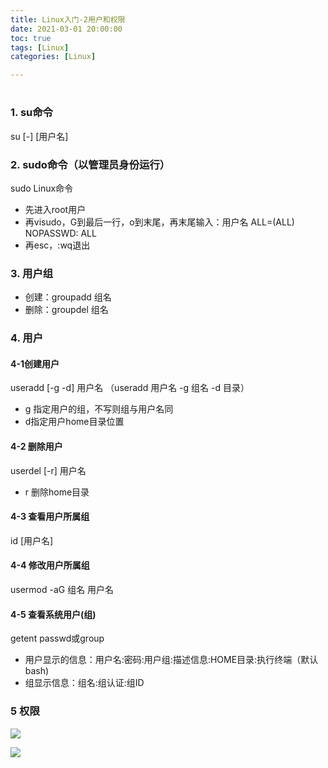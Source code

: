 ```yaml
---
title: Linux入门-2用户和权限
date: 2021-03-01 20:00:00
toc: true
tags: [Linux]
categories: [Linux]

---
```

#

<!--more-->

### 1. su命令
su [-] [用户名]

### 2. sudo命令（以管理员身份运行）

sudo Linux命令
- 先进入root用户
- 再visudo，G到最后一行，o到末尾，再末尾输入：用户名 ALL=(ALL)      NOPASSWD: ALL
- 再esc，:wq退出 

### 3. 用户组
- 创建：groupadd 组名
- 删除：groupdel 组名

### 4. 用户
#### 4-1创建用户
useradd [-g -d] 用户名
（useradd 用户名 -g 组名 -d 目录）
- g 指定用户的组，不写则组与用户名同
- d指定用户home目录位置
#### 4-2 删除用户
userdel [-r] 用户名
- r 删除home目录
#### 4-3 查看用户所属组
id [用户名]
#### 4-4 修改用户所属组
usermod -aG 组名 用户名
#### 4-5 查看系统用户(组)
getent passwd或group
- 用户显示的信息：用户名:密码:用户组:描述信息:HOME目录:执行终端（默认bash)
- 组显示信息：组名:组认证:组ID

### 5 权限

![](./lmg/linux/user/8.png)

![](D:\blog\themes\yilia\source\img\linux\user\8.png)